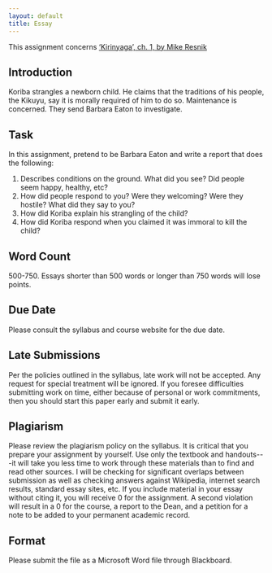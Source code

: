 ```yaml
---
layout: default
title: Essay 
---
```





This assignment concerns [‘Kirinyaga’, ch. 1, by Mike Resnik](/teaching/examined/Ethics/Kirinyaga.pdf) 


## Introduction

Koriba strangles a newborn child. He claims that the traditions of his people, the Kikuyu, say it is morally required of him to do so. Maintenance is concerned. They send Barbara Eaton to investigate. 

## Task

In this assignment, pretend to be Barbara Eaton and write a report that does the following: 

1. Describes conditions on the ground. What did you see? Did people seem happy, healthy, etc?
2. How did people respond to you? Were they welcoming? Were they hostile? What did they say to you? 
3. How did Koriba explain his strangling of the child? 
4. How did Koriba respond when you claimed it was immoral to kill the child?  


## Word Count

500-750. Essays shorter than 500 words or longer than 750 words will lose points. 

## Due Date
Please consult the syllabus and course website for the due date.

## Late Submissions

Per the policies outlined in the syllabus, late work will not be accepted. Any request for special treatment will be ignored. If you foresee difficulties submitting work on time, either because of personal or work commitments, then you should start this paper early and submit it early. 


## Plagiarism

Please review the plagiarism policy on the syllabus. It is critical that you prepare your assignment by yourself. Use only the textbook and handouts---it will take you less time to work through these materials than to find and read other sources. I will be checking for significant overlaps between submission as well as checking answers against Wikipedia, internet search results, standard essay sites, etc. If you include material in your essay without citing it, you will receive 0 for the assignment. A second violation will result in a 0 for the course, a report to the Dean, and a petition for a note to be added to your permanent academic record. 

## Format
Please submit the file as a Microsoft Word file through Blackboard.

